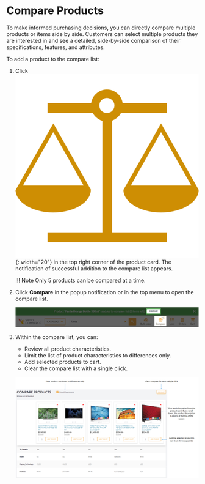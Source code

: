 # Compare Products

To make informed purchasing decisions, you can directly compare multiple products or items side by side. Customers can select multiple products they are interested in and see a detailed, side-by-side comparison of their specifications, features, and attributes. 

To add a product to the compare list:

1. Click ![balances](../media/balances.png){: width="20"} in the top right corner of the product card. The notification of successful addition to the compare list appears.

    !!! Note
        Only 5 products can be compared at a time.

1. Click **Compare** in the popup notification or in the top menu to open the compare list.

    ![compare](../media/compare-button.png)

1. Within the compare list, you can:
    * Review all product characteristics.
    * Limit the list of product characteristics to differences only.
    * Add selected products to cart.
    * Clear the compare list with a single click.

    ![compare list](../media/compare-list.png)

 